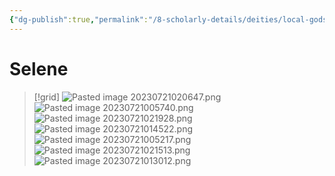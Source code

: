 ```yaml
---
{"dg-publish":true,"permalink":"/8-scholarly-details/deities/local-gods/selene/","noteIcon":""}
---
```


# Selene

>[!grid]
>![Pasted image 20230721020647.png](/img/user/x.%20Assets/Attachments/Pasted%20image%2020230721020647.png)
>![Pasted image 20230721005740.png](/img/user/x.%20Assets/Attachments/Pasted%20image%2020230721005740.png)
>![Pasted image 20230721021928.png](/img/user/x.%20Assets/Attachments/Pasted%20image%2020230721021928.png)
>![Pasted image 20230721014522.png](/img/user/x.%20Assets/Attachments/Pasted%20image%2020230721014522.png)
>![Pasted image 20230721005217.png](/img/user/x.%20Assets/Attachments/Pasted%20image%2020230721005217.png)
>![Pasted image 20230721021513.png](/img/user/x.%20Assets/Attachments/Pasted%20image%2020230721021513.png)
>![Pasted image 20230721013012.png](/img/user/x.%20Assets/Attachments/Pasted%20image%2020230721013012.png)
>

